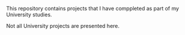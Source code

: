 This repository contains projects that I have comppleted as part of my University studies.

Not all University projects are presented here.
